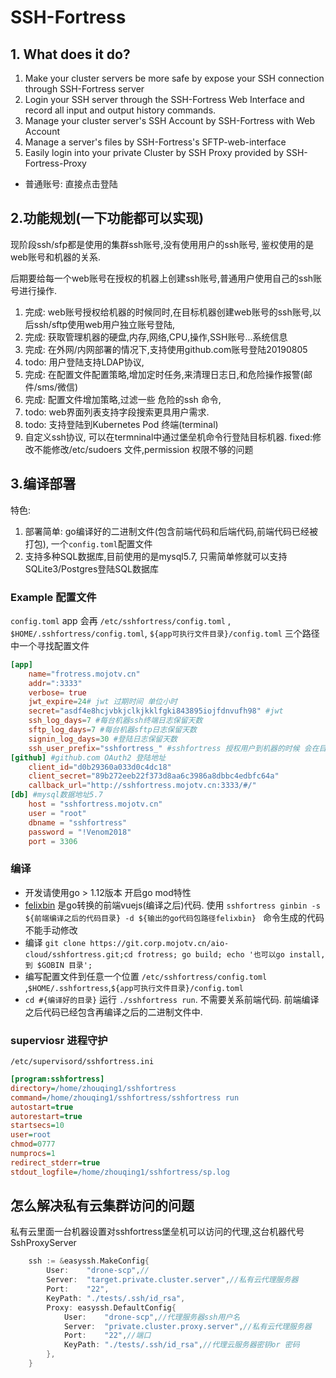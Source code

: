 # SSH-Fortress

## 1. What does it do?

1. Make your cluster servers be more safe by expose your SSH connection through SSH-Fortress server
2. Login your SSH server through the SSH-Fortress Web Interface and record all input and output history commands.
2. Manage your cluster server's SSH Account by SSH-Fortress with Web Account
3. Manage a server's files by SSH-Fortress's SFTP-web-interface
4. Easily login into your private Cluster by SSH Proxy provided by SSH-Fortress-Proxy



- 普通账号: 直接点击登陆



## 2.功能规划(一下功能都可以实现)

现阶段ssh/sfp都是使用的集群ssh账号,没有使用用户的ssh账号, 鉴权使用的是web账号和机器的关系.

后期要给每一个web账号在授权的机器上创建ssh账号,普通用户使用自己的ssh账号进行操作.

1. 完成: web账号授权给机器的时候同时,在目标机器创建web账号的ssh账号,以后ssh/sftp使用web用户独立账号登陆,
8. 完成: 获取管理机器的硬盘,内存,网络,CPU,操作,SSH账号...系统信息
4. 完成: 在外网/内网部署的情况下,支持使用github.com账号登陆20190805
3. todo: 用户登陆支持LDAP协议,
5. 完成: 在配置文件配置策略,增加定时任务,来清理日志日,和危险操作报警(邮件/sms/微信)
6. 完成: 配置文件增加策略,过滤一些 危险的ssh 命令,
7. todo: web界面列表支持字段搜索更具用户需求.
9. todo: 支持登陆到Kubernetes Pod 终端(terminal)
10. 自定义ssh协议, 可以在termninal中通过堡垒机命令行登陆目标机器.
fixed:修改不能修改/etc/sudoers 文件,permission 权限不够的问题

## 3.编译部署

特色:

1. 部署简单: go编译好的二进制文件(包含前端代码和后端代码,前端代码已经被打包), 一个`config.toml`配置文件
2. 支持多种SQL数据库,目前使用的是mysql5.7, 只需简单修就可以支持SQLite3/Postgres登陆SQL数据库

### Example 配置文件

`config.toml` app 会再 `/etc/sshfortress/config.toml` ,  `$HOME/.sshfortress/config.toml`,  `${app可执行文件目录}/config.toml`  三个路径中一个寻找配置文件

```toml
[app]
    name="frotress.mojotv.cn"
    addr=":3333"
    verbose= true
    jwt_expire=24# jwt 过期时间 单位小时
    secret="asdf4e8hcjvbkjclkjkklfgki843895iojfdnvufh98" #jwt
    ssh_log_days=7 #每台机器ssh终端日志保留天数
    sftp_log_days=7 #每台机器sftp日志保留天数
    signin_log_days=30 #登陆日志保留天数
    ssh_user_prefix="sshfortress_" #sshfortress 授权用户到机器的时候 会在目标机器上创建ssh账号, 前缀+ user.Name 就构成了 ssh账号用户名, 防止用户overwrite root这样的系统账号
[github] #github.com OAuth2 登陆地址
    client_id="d0b29360a033d0c4dc18"
    client_secret="89b272eeb22f373d8aa6c3986a8dbbc4edbfc64a"
    callback_url="http://sshfortress.mojotv.cn:3333/#/"
[db] #mysql数据地址5.7
    host = "sshfortress.mojotv.cn"
    user = "root"
    dbname = "sshfortress"
    password = "!Venom2018"
    port = 3306
```


### 编译
- 开发请使用go > 1.12版本 开启go mod特性
- [felixbin](felixbin) 是go转换的前端vuejs(编译之后)代码. 使用 `sshfortress ginbin -s ${前端编译之后的代码目录} -d ${输出的go代码包路径felixbin} ` 命令生成的代码不能手动修改
- 编译 `git clone https://git.corp.mojotv.cn/aio-cloud/sshfortress.git;cd frotress; go build; echo '也可以go install, 到 $GOBIN 目录'; `
- 编写配置文件到任意一个位置  `/etc/sshfortress/config.toml` ,`$HOME/.sshfortress`,`${app可执行文件目录}/config.toml`
- `cd #{编译好的目录}` 运行 `./sshfortress run`.  不需要关系前端代码. 前端编译之后代码已经包含再编译之后的二进制文件中.


### superviosr 进程守护
`/etc/supervisord/sshfortress.ini`

```ini
[program:sshfortress]
directory=/home/zhouqing1/sshfortress
command=/home/zhouqing1/sshfortress/sshfortress run
autostart=true
autorestart=true
startsecs=10
user=root
chmod=0777
numprocs=1
redirect_stderr=true
stdout_logfile=/home/zhouqing1/sshfortress/sp.log
```



## 怎么解决私有云集群访问的问题
私有云里面一台机器设置对sshfortress堡垒机可以访问的代理,这台机器代号SshProxyServer

```go
	ssh := &easyssh.MakeConfig{
		User:    "drone-scp",// 
		Server:  "target.private.cluster.server",//私有云代理服务器
		Port:    "22",
		KeyPath: "./tests/.ssh/id_rsa",
		Proxy: easyssh.DefaultConfig{
			User:    "drone-scp",//代理服务器ssh用户名
			Server:  "private.cluster.proxy.server",//私有云代理服务器 
			Port:    "22",//端口
			KeyPath: "./tests/.ssh/id_rsa",//代理云服务器密钥or 密码
		},
	}
```